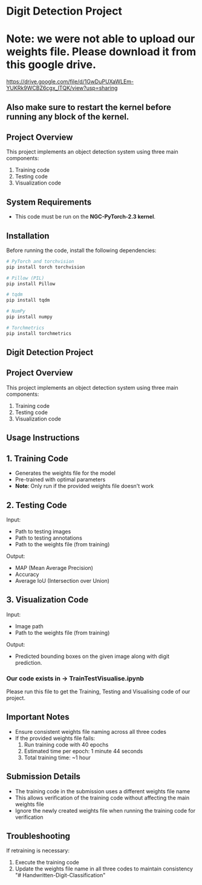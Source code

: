 # Digit Detection Project

# Note: we were not able to upload our weights file. Please download it from this google drive. 
https://drive.google.com/file/d/1GwDuPUXaWLEm-YUKRk9WCBZ6cgx_lTQK/view?usp=sharing

## Also make sure to restart the kernel before running any block of the kernel.

## Project Overview

This project implements an object detection system using three main components:

1. Training code
2. Testing code
3. Visualization code

## System Requirements

- This code must be run on the **NGC-PyTorch-2.3 kernel**.

## Installation

Before running the code, install the following dependencies:

```bash
# PyTorch and torchvision
pip install torch torchvision

# Pillow (PIL)
pip install Pillow

# tqdm
pip install tqdm

# NumPy
pip install numpy

# Torchmetrics
pip install torchmetrics
```

## **Digit Detection Project**

## **Project Overview**

This project implements an object detection system using three main components:

1. Training code
2. Testing code
3. Visualization code

## **Usage Instructions**

## **1\. Training Code**

- Generates the weights file for the model
- Pre-trained with optimal parameters
- **Note**: Only run if the provided weights file doesn't work

## **2\. Testing Code**

Input:

- Path to testing images
- Path to testing annotations
- Path to the weights file (from training)

Output:

- MAP (Mean Average Precision)
- Accuracy
- Average IoU (Intersection over Union)

## **3\. Visualization Code**

Input:

- Image path
- Path to the weights file (from training)

Output:

- Predicted bounding boxes on the given image along with digit prediction.

### Our code exists in -> TrainTestVisualise.ipynb
Please run this file to get the Training, Testing and Visualising code of our project.

## **Important Notes**

- Ensure consistent weights file naming across all three codes
- If the provided weights file fails:
    1. Run training code with 40 epochs
    2. Estimated time per epoch: 1 minute 44 seconds
    3. Total training time: ~1 hour

## **Submission Details**

- The training code in the submission uses a different weights file name
- This allows verification of the training code without affecting the main weights file
- Ignore the newly created weights file when running the training code for verification

## **Troubleshooting**

If retraining is necessary:

1. Execute the training code
2. Update the weights file name in all three codes to maintain consistency
"# Handwritten-Digit-Classification" 
